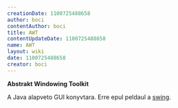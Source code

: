 ```yaml
---
creationDate: 1100725488658 
author: boci 
contentAuthor: boci 
title: AWT 
contentUpdateDate: 1100725488658 
name: AWT 
layout: wiki 
date: 1100725488658 
creator: boci 
---
```

__Abstrakt Windowing Toolkit__

A Java alapveto GUI konyvtara. Erre epul peldaul a [swing](Swing.html).
